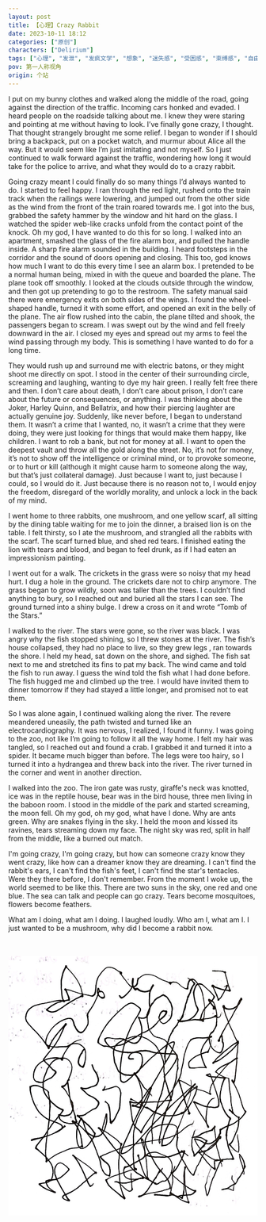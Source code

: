 ```yaml
---
layout: post
title: 【心理】Crazy Rabbit
date: 2023-10-11 18:12
categories: ["原创"]
characters: ["Delirium"]
tags: ["心理", "发泄", "发疯文学", "想象", "迷失感", "受困感", "束缚感", "自由", "冒充者综合征", "痛苦", "血", "英文", "翻译"]
pov: 第一人称视角
origin: 个站
---
```


I put on my bunny clothes and walked along the middle of the road, going against the direction of the traffic. Incoming cars honked and evaded. I heard people on the roadside talking about me. I knew they were staring and pointing at me without having to look. I’ve finally gone crazy, I thought. That thought strangely brought me some relief. I began to wonder if I should bring a backpack, put on a pocket watch, and murmur about Alice all the way. But it would seem like I’m just imitating and not myself. So I just continued to walk forward against the traffic, wondering how long it would take for the police to arrive, and what they would do to a crazy rabbit.

Going crazy meant I could finally do so many things I’d always wanted to do. I started to feel happy. I ran through the red light, rushed onto the train track when the railings were lowering, and jumped out from the other side as the wind from the front of the train roared towards me. I got into the bus, grabbed the safety hammer by the window and hit hard on the glass. I watched the spider web-like cracks unfold from the contact point of the knock. Oh my god, I have wanted to do this for so long. I walked into an apartment, smashed the glass of the fire alarm box, and pulled the handle inside. A sharp fire alarm sounded in the building. I heard footsteps in the corridor and the sound of doors opening and closing. This too, god knows how much I want to do this every time I see an alarm box. I pretended to be a normal human being, mixed in with the queue and boarded the plane. The plane took off smoothly. I looked at the clouds outside through the window, and then got up pretending to go to the restroom. The safety manual said there were emergency exits on both sides of the wings. I found the wheel-shaped handle, turned it with some effort, and opened an exit in the belly of the plane. The air flow rushed into the cabin, the plane tilted and shook, the passengers began to scream. I was swept out by the wind and fell freely downward in the air. I closed my eyes and spread out my arms to feel the wind passing through my body. This is something I have wanted to do for a long time.

They would rush up and surround me with electric batons, or they might shoot me directly on spot. I stood in the center of their surrounding circle, screaming and laughing, wanting to dye my hair green. I really felt free there and then. I don’t care about death, I don’t care about prison, I don’t care about the future or consequences, or anything. I was thinking about the Joker, Harley Quinn, and Bellatrix, and how their piercing laughter are actually genuine joy. Suddenly, like never before, I began to understand them. It wasn’t a crime that I wanted, no, it wasn’t a crime that they were doing, they were just looking for things that would make them happy, like children. I want to rob a bank, but not for money at all. I want to open the deepest vault and throw all the gold along the street. No, it’s not for money, it’s not to show off the intelligence or criminal mind, or to provoke someone, or to hurt or kill (although it might cause harm to someone along the way, but that’s just collateral damage). Just because I want to, just because I could, so I would do it. Just because there is no reason not to, I would enjoy the freedom, disregard of the worldly morality, and unlock a lock in the back of my mind.

I went home to three rabbits, one mushroom, and one yellow scarf, all sitting by the dining table waiting for me to join the dinner, a braised lion is on the table. I felt thirsty, so I ate the mushroom, and strangled all the rabbits with the scarf. The scarf turned blue, and shed red tears. I finished eating the lion with tears and blood, and began to feel drunk, as if I had eaten an impressionism painting.

I went out for a walk. The crickets in the grass were so noisy that my head hurt. I dug a hole in the ground. The crickets dare not to chirp anymore. The grass began to grow wildly, soon was taller than the trees. I couldn’t find anything to bury, so I reached out and buried all the stars I can see. The ground turned into a shiny bulge. I drew a cross on it and wrote “Tomb of the Stars.”

I walked to the river. The stars were gone, so the river was black. I was angry why the fish stopped shining, so I threw stones at the river. The fish’s house collapsed, they had no place to live, so they grew legs , ran towards the shore. I held my head, sat down on the shore, and sighed. The fish sat next to me and stretched its fins to pat my back. The wind came and told the fish to run away. I guess the wind told the fish what I had done before. The fish hugged me and climbed up the tree. I would have invited them to dinner tomorrow if they had stayed a little longer, and promised not to eat them.

So I was alone again, I continued walking along the river. The revere meandered uneasily, the path twisted and turned like an electrocardiography. It was nervous, I realized, I found it funny. I was going to the zoo, not like I’m going to follow it all the way home. I felt my hair was tangled, so I reached out and found a crab. I grabbed it and turned it into a spider. It became much bigger than before. The legs were too hairy, so I turned it into a hydrangea and threw back into the river. The river turned in the corner and went in another direction.

I walked into the zoo. The iron gate was rusty, giraffe's neck was knotted, ice was in the reptile house, bear was in the bird house, three men living in the baboon room. I stood in the middle of the park and started screaming, the moon fell. Oh my god, oh my god, what have I done. Why are ants green. Why are snakes flying in the sky. I held the moon and kissed its ravines, tears streaming down my face. The night sky was red, split in half from the middle, like a burned out match.

I'm going crazy, I'm going crazy, but how can someone crazy know they went crazy, like how can a dreamer know they are dreaming. I can't find the rabbit's ears, I can't find the fish's feet, I can't find the star's tentacles. Were they there before, I don't remember. From the moment I woke up, the world seemed to be like this. There are two suns in the sky, one red and one blue. The sea can talk and people can go crazy. Tears become mosquitoes, flowers become feathers.

What am I doing, what am I doing. I laughed loudly. Who am I, what am I. I just wanted to be a mushroom, why did I become a rabbit now.

<br><br>
![](/assets/images/others/2023-10-11.jpg)
<br>
